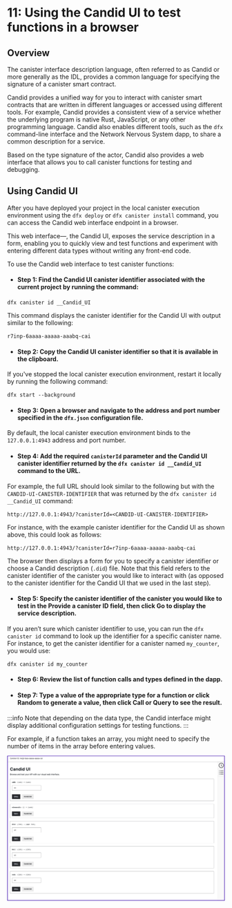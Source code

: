 # 11: Using the Candid UI to test functions in a browser

## Overview
The canister interface description language, often referred to as Candid or more generally as the IDL, provides a common language for specifying the signature of a canister smart contract.

Candid provides a unified way for you to interact with canister smart contracts that are written in different languages or accessed using different tools.
For example, Candid provides a consistent view of a service whether the underlying program is native Rust, JavaScript, or any other programming language. 
Candid also enables different tools, such as the `dfx` command-line interface and the Network Nervous System dapp, to share a common description for a service.

Based on the type signature of the actor, Candid also provides a web interface that allows you to call canister functions for testing and debugging.

## Using Candid UI

After you have deployed your project in the local canister execution environment using the `dfx deploy` or `dfx canister install` command, you can access the Candid web interface endpoint in a browser. 

This web interface—, the Candid UI, exposes the service description in a form, enabling you to quickly view and test functions and experiment with entering different data types without writing any front-end code.

To use the Candid web interface to test canister functions:

- #### Step 1: Find the Candid UI canister identifier associated with the current project by running the command:

```
dfx canister id __Candid_UI
```

This command displays the canister identifier for the Candid UI with output similar to the following:

    r7inp-6aaaa-aaaaa-aaabq-cai


- #### Step 2: Copy the Candid UI canister identifier so that it is available in the clipboard. 

If you've stopped the local canister execution environment, restart it locally by running the following command:

    dfx start --background


- #### Step 3: Open a browser and navigate to the address and port number specified in the `dfx.json` configuration file. 

By default, the local canister execution environment binds to the `127.0.0.1:4943` address and port number.

- #### Step 4: Add the required `canisterId` parameter and the Candid UI canister identifier returned by the `dfx canister id __Candid_UI` command to the URL. 

For example, the full URL should look similar to the following but with the `CANDID-UI-CANISTER-IDENTIFIER` that was returned by the `dfx canister id __Candid_UI` command:

    http://127.0.0.1:4943/?canisterId=<CANDID-UI-CANISTER-IDENTIFIER>


For instance, with the example canister identifier for the Candid UI as shown above, this could look as follows:

    http://127.0.0.1:4943/?canisterId=r7inp-6aaaa-aaaaa-aaabq-cai


The browser then displays a form for you to specify a canister identifier or choose a Candid description (`.did`) file. 
Note that this field refers to the canister identifier of the canister you would like to interact with (as opposed to the canister identifier for the Candid UI that we used in the last step).

- #### Step 5: Specify the canister identifier of the canister you would like to test in the **Provide a canister ID** field, then click **Go** to display the service description.
    
If you aren’t sure which canister identifier to use, you can run the `dfx canister id` command to look up the identifier for a specific canister name. For instance, to get the canister identifier for a canister named `my_counter`, you would use:

    dfx canister id my_counter


- #### Step 6: Review the list of function calls and types defined in the dapp.

- #### Step 7: Type a value of the appropriate type for a function or click **Random** to generate a value, then click **Call** or **Query** to see the result.

:::info
Note that depending on the data type, the Candid interface might display additional configuration settings for testing functions.
:::

For example, if a function takes an array, you might need to specify the number of items in the array before entering values.


![Calculator functions](_attachments/candid-calc.png)
